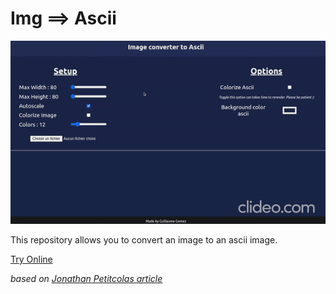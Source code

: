 # Img ==> Ascii

![Preview](preview.gif)

This repository allows you to convert an image to an ascii image.

[Try Online](https://guillaume-gomez.github.io/image-to-ascii/build)


_based on [Jonathan Petitcolas article](https://www.jonathan-petitcolas.com/2017/12/28/converting-image-to-ascii-art.html)_




